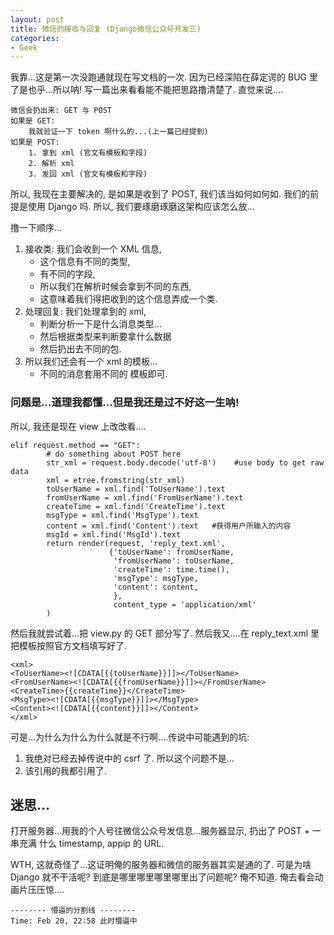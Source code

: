 ```yaml
---
layout: post
title: 微信的接收与回复 (Django微信公众号开发三)
categories:
- Geek
---
```


我靠…这是第一次没跑通就现在写文档的一次. 因为已经深陷在薛定谔的 BUG 里了是也乎...所以呐! 写一篇出来看看能不能把思路撸清楚了.  直觉来说....

	微信会扔出来: GET 与 POST
	如果是 GET:
	    我就验证一下 token 啊什么的...(上一篇已经提到)
	如果是 POST:
	    1. 拿到 xml (官文有模板和字段)
	    2. 解析 xml
	    3. 发回 xml (官文有模板和字段)

所以, 我现在主要解决的, 是如果是收到了 POST, 我们该当如何如何如. 我们的前提是使用 Django 吗. 所以, 我们要琢磨琢磨这架构应该怎么放...

撸一下顺序...

1. 接收类: 我们会收到一个 XML 信息, 
	* 这个信息有不同的类型, 
	* 有不同的字段, 
	* 所以我们在解析时候会拿到不同的东西, 
	* 这意味着我们得把收到的这个信息弄成一个类.
2.  处理回复: 我们处理拿到的 xml,
	* 判断分析一下是什么消息类型...
	* 然后根据类型来判断要拿什么数据
	* 然后扔出去不同的包.
3. 所以我们还会有一个 xml 的模板…
	* 不同的消息套用不同的 模板即可.


### 问题是…道理我都懂...但是我还是过不好这一生呐!
所以, 我还是现在 view 上改改看....

	elif request.method == "GET":
	        # do something about POST here
	        str_xml = request.body.decode('utf-8')    #use body to get raw data
	        xml = etree.fromstring(str_xml)            
	        toUserName = xml.find('ToUserName').text
	        fromUserName = xml.find('FromUserName').text
	        createTime = xml.find('CreateTime').text
	        msgType = xml.find('MsgType').text
	        content = xml.find('Content').text   #获得用户所输入的内容
	        msgId = xml.find('MsgId').text
	        return render(request, 'reply_text.xml',
	                      {'toUserName': fromUserName,
	                       'fromUserName': toUserName,
	                       'createTime': time.time(),
	                       'msgType': msgType,
	                       'content': content,
	                       },
	                       content_type = 'application/xml'
	        )
 

然后我就尝试着…把 view.py 的 GET 部分写了. 然后我又....在 reply\_text.xml 里把模板按照官方文档填写好了. 

	<xml>
	<ToUserName><![CDATA[{{toUserName}}]]></ToUserName>
	<FromUserName><![CDATA[{{fromUserName}}]]></FromUserName>
	<CreateTime>{{createTime}}</CreateTime>
	<MsgType><![CDATA[{{msgType}}]]></MsgType>
	<Content><![CDATA[{{content}}]]></Content>
	</xml>
 

可是...为什么为什么为什么就是不行啊....传说中可能遇到的坑:
1. 我绝对已经去掉传说中的 csrf 了. 所以这个问题不是...
2. 该引用的我都引用了. 

## 迷思…

打开服务器…用我的个人号往微信公众号发信息...服务器显示, 扔出了 POST + 一串充满 什么 timestamp, appip 的 URL.

 WTH, 这就奇怪了…这证明俺的服务器和微信的服务器其实是通的了. 可是为啥 Django 就不干活呢? 到底是哪里哪里哪里哪里出了问题呢? 俺不知道. 俺去看会动画片压压惊.... 

	-------- 懵逼的分割线 --------
	Time: Feb 20, 22:58 此时懵逼中